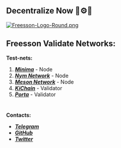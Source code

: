 ## Decentralize Now 🧬⚙️🌠
[![Freesson-Logo-Round.png](https://i.postimg.cc/Xqjc9skX/Freesson-Logo-Round.png "Freesson Logo")](https://postimg.cc/bD5thHMj)  
## Freesson Validate Networks:
   
**Test-nets:**  
1. ***[Minima](https://minima.global/ "Minima")*** - Node  
2. ***[Nym Network](https://testnet-milhon-explorer.nymtech.net/nym/mixnodes/3xKqpe2UqBiKrAhXnNW9UTgzGNKvYoogJbma5JMGp46B "Freesson mix-node")*** - Node  
3. ***[Meson Network](https://meson.network/ "Meson")*** - Node  
4. ***[KiChain](https://kichain-t-3.blockchain.ki/validator/tkivaloper19au92d9gv0wclccayheyym98peagrwys65f8x3 "Freesson")*** - Validator  
5. ***[Porta](https://console.porta.network/#/staking/query/5FLZdpj8voM54W59uK4i9EVTgwffFsad521TFvCtfiRKqXRR "Freesson")*** - Validator  
#   
    
 **Contacts:**  
 * ***[Telegram](https://t.me/Freesson "@Freesson")***  
 * ***[GitHub](https://github.com/Fr33sson "@Fr33sson")***  
 * ***[Twitter](https://twitter.com/AlexFreesson "@AlexFreesson")***  
 

